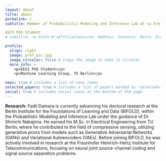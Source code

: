 ```yaml
---
layout: about
title: about
permalink: /
subtitle: Member of Probabilistic Modeling and Inference Lab at <a href='#https://www.bifold.berlin/'>BIFOLD</a>

EECS PhD Student
# subtitle: <a href='#'>Affiliations</a>. Address. Contacts. Motto. Etc.

profile:
  align: right
  image: prof_pic.jpg
  image_circular: false # crops the image to make it circular
  more_info: >
    <p>EECS PhD Student</p>
    <p>Machine Learning Group, TU Berlin</p>

news: true # includes a list of news items
selected_papers: true # includes a list of papers marked as "selected={true}"
social: true # includes social icons at the bottom of the page
---
```

**Research:** Fadli Damara is currently advancing his doctoral research at the Berlin Institute for the Foundations of Learning and Data (BIFOLD), within the Probabilistic Modeling and Inference Lab under the guidance of Dr. Shinichi Nakajima. He earned his M.Sc. in Electrical Engineering from TU Berlin, where he contributed to the field of compressive sensing, utilizing generative priors from models such as Generative Adversarial Networks (GANs) and Variational Autoencoders (VAEs). Before joining BIFOLD, he was actively involved in research at the Fraunhofer Heinrich-Hertz Institute for Telecommunications, focusing on neural joint source-channel coding and signal source separation problems.

<!-- Write your biography here. Tell the world about yourself. Link to your favorite [subreddit](http://reddit.com). You can put a picture in, too. The code is already in, just name your picture `prof_pic.jpg` and put it in the `img/` folder.

Put your address / P.O. box / other info right below your picture. You can also disable any of these elements by editing `profile` property of the YAML header of your `_pages/about.md`. Edit `_bibliography/papers.bib` and Jekyll will render your [publications page](/al-folio/publications/) automatically.

Link to your social media connections, too. This theme is set up to use [Font Awesome icons](https://fontawesome.com/) and [Academicons](https://jpswalsh.github.io/academicons/), like the ones below. Add your Facebook, Twitter, LinkedIn, Google Scholar, or just disable all of them. -->
